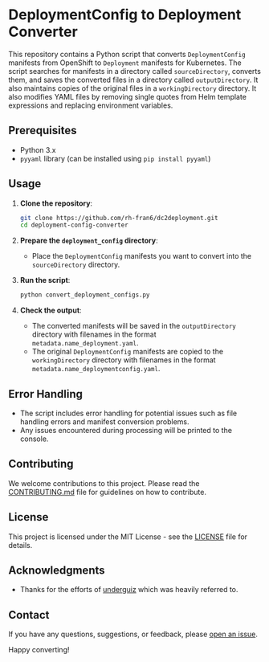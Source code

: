 # DeploymentConfig to Deployment Converter

This repository contains a Python script that converts `DeploymentConfig` manifests from OpenShift to `Deployment` manifests for Kubernetes. The script searches for manifests in a directory called `sourceDirectory`, converts them, and saves the converted files in a directory called `outputDirectory`. It also maintains copies of the original files in a `workingDirectory` directory. It also modifies YAML files by removing single quotes from Helm template expressions and replacing environment variables.

## Prerequisites

- Python 3.x
- `pyyaml` library (can be installed using `pip install pyyaml`)

## Usage

1. **Clone the repository**:
    ```bash
    git clone https://github.com/rh-fran6/dc2deployment.git
    cd deployment-config-converter
    ```

2. **Prepare the `deployment_config` directory**:
    - Place the `DeploymentConfig` manifests you want to convert into the `sourceDirectory` directory.

3. **Run the script**:
    ```bash
    python convert_deployment_configs.py
    ```

4. **Check the output**:
    - The converted manifests will be saved in the `outputDirectory` directory with filenames in the format `metadata.name_deployment.yaml`.
    - The original `DeploymentConfig` manifests are copied to the `workingDirectory` directory with filenames in the format `metadata.name_deploymentconfig.yaml`.

## Error Handling

- The script includes error handling for potential issues such as file handling errors and manifest conversion problems.
- Any issues encountered during processing will be printed to the console.

## Contributing

We welcome contributions to this project. Please read the [CONTRIBUTING.md](CONTRIBUTING.md) file for guidelines on how to contribute.

## License

This project is licensed under the MIT License - see the [LICENSE](LICENSE) file for details.

## Acknowledgments

- Thanks for the efforts of [underguiz](https://gist.github.com/underguiz/3f61eed7942bfb221696be6019da0d22) which was heavily referred to.

## Contact

If you have any questions, suggestions, or feedback, please [open an issue](https://github.com/rh-fran6/dc2deployment/issues).

Happy converting!
